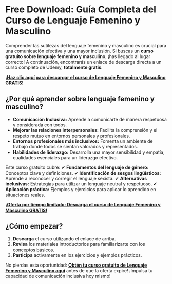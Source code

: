 # Free Download: Guía Completa del Curso de Lenguaje Femenino y Masculino

Comprender las sutilezas del lenguaje femenino y masculino es crucial para una comunicación efectiva y una mayor inclusión. Si buscas un **curso gratuito sobre lenguaje femenino y masculino**, ¡has llegado al lugar correcto! A continuación, encontrarás un enlace de descarga directa a un curso completo de Udemy, **totalmente gratis**.

[**¡Haz clic aquí para descargar el curso de Lenguaje Femenino y Masculino GRATIS!**](https://udemywork.com/femenina-y-masculina)

## ¿Por qué aprender sobre lenguaje femenino y masculino?

- **Comunicación Inclusiva:** Aprende a comunicarte de manera respetuosa y considerada con todos.
- **Mejorar las relaciones interpersonales:** Facilita la comprensión y el respeto mutuo en entornos personales y profesionales.
- **Entornos profesionales más inclusivos:** Fomenta un ambiente de trabajo donde todos se sientan valorados y representados.
- **Habilidades de liderazgo:** Desarrolla una mayor sensibilidad y empatía, cualidades esenciales para un liderazgo efectivo.

Este curso gratuito cubre:
✔ **Fundamentos del lenguaje de género:** Conceptos clave y definiciones.
✔ **Identificación de sesgos lingüísticos:** Aprende a reconocer y corregir el lenguaje sexista.
✔ **Alternativas inclusivas:** Estrategias para utilizar un lenguaje neutral y respetuoso.
✔ **Aplicación práctica:** Ejemplos y ejercicios para aplicar lo aprendido en situaciones reales.

[**¡Oferta por tiempo limitado: Descarga el curso de Lenguaje Femenino y Masculino GRATIS!**](https://udemywork.com/femenina-y-masculina)

## ¿Cómo empezar?

1. **Descarga** el curso utilizando el enlace de arriba.
2. **Revisa** los materiales introductorios para familiarizarte con los conceptos básicos.
3. **Participa** activamente en los ejercicios y ejemplos prácticos.

No pierdas esta oportunidad: **[Obtén tu curso gratuito de Lenguaje Femenino y Masculino aquí](https://udemywork.com/femenina-y-masculina)** antes de que la oferta expire! ¡Impulsa tu capacidad de comunicación inclusiva hoy mismo!
